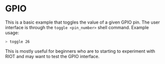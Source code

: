 GPIO
=======

This is a basic example that toggles the value of a given GPIO pin.
The user interface is through the `toggle <pin_number>` shell command.
Example usage:

```bash
> toggle 26
```

This is mostly useful for beginners who are to starting to experiment with
RIOT and may want to test the GPIO interface.
